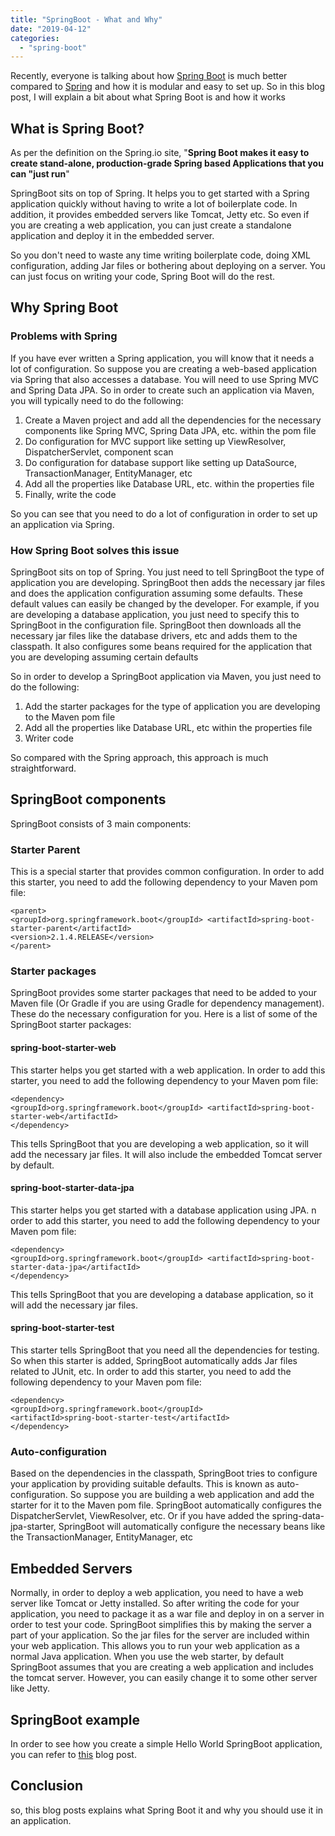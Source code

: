 ```yaml
---
title: "SpringBoot - What and Why"
date: "2019-04-12"
categories: 
  - "spring-boot"
---
```


Recently, everyone is talking about how [Spring Boot](https://click.linksynergy.com/deeplink?id=MnzIZAZNE5Y&mid=39197&murl=https%3A%2F%2Fwww.udemy.com%2Fcourse%2Fspring-5-with-spring-boot-2%2F) is much better compared to [Spring](https://click.linksynergy.com/deeplink?id=MnzIZAZNE5Y&mid=39197&murl=https%3A%2F%2Fwww.udemy.com%2Fcourse%2Fjava-spring-framework-masterclass%2F) and how it is modular and easy to set up. So in this blog post, I will explain a bit about what Spring Boot is and how it works

## What is Spring Boot?

As per the definition on the Spring.io site, "**Spring Boot makes it easy to create stand-alone, production-grade Spring based Applications that you can "just run**"

SpringBoot sits on top of Spring. It helps you to get started with a Spring application quickly without having to write a lot of boilerplate code. In addition, it provides embedded servers like Tomcat, Jetty etc. So even if you are creating a web application, you can just create a standalone application and deploy it in the embedded server.

So you don't need to waste any time writing boilerplate code, doing XML configuration, adding Jar files or bothering about deploying on a server. You can just focus on writing your code, Spring Boot will do the rest.

## Why Spring Boot

### Problems with Spring

If you have ever written a Spring application, you will know that it needs a lot of configuration. So suppose you are creating a web-based application via Spring that also accesses a database. You will need to use Spring MVC and Spring Data JPA. So in order to create such an application via Maven, you will typically need to do the following:

1. Create a Maven project and add all the dependencies for the necessary components like Spring MVC, Spring Data JPA, etc. within the pom file
2. Do configuration for MVC support like setting up ViewResolver, DispatcherServlet, component scan
3. Do configuration for database support like setting up DataSource, TransactionManager, EntityManager, etc
4. Add all the properties like Database URL, etc. within the properties file
5. Finally, write the code

So you can see that you need to do a lot of configuration in order to set up an application via Spring.

### How Spring Boot solves this issue

SpringBoot sits on top of Spring. You just need to tell SpringBoot the type of application you are developing. SpringBoot then adds the necessary jar files and does the application configuration assuming some defaults. These default values can easily be changed by the developer. For example, if you are developing a database application, you just need to specify this to SpringBoot in the configuration file. SpringBoot then downloads all the necessary jar files like the database drivers, etc and adds them to the classpath. It also configures some beans required for the application that you are developing assuming certain defaults

So in order to develop a SpringBoot application via Maven, you just need to do the following:

1. Add the starter packages for the type of application you are developing to the Maven pom file
2. Add all the properties like Database URL, etc within the properties file
3. Writer code

So compared with the Spring approach, this approach is much straightforward.

## SpringBoot components

SpringBoot consists of 3 main components:

### Starter Parent

This is a special starter that provides common configuration. In order to add this starter, you need to add the following dependency to your Maven pom file:

````
<parent> 
<groupId>org.springframework.boot</groupId> <artifactId>spring-boot-starter-parent</artifactId> 
<version>2.1.4.RELEASE</version> 
</parent>
````

### Starter packages

SpringBoot provides some starter packages that need to be added to your Maven file (Or Gradle if you are using Gradle for dependency management). These do the necessary configuration for you. Here is a list of some of the SpringBoot starter packages:

#### spring-boot-starter-web

This starter helps you get started with a web application. In order to add this starter, you need to add the following dependency to your Maven pom file:

````
<dependency> 
<groupId>org.springframework.boot</groupId> <artifactId>spring-boot-starter-web</artifactId> 
</dependency>
````

This tells SpringBoot that you are developing a web application, so it will add the necessary jar files. It will also include the embedded Tomcat server by default.

#### spring-boot-starter-data-jpa

This starter helps you get started with a database application using JPA. n order to add this starter, you need to add the following dependency to your Maven pom file:

````
<dependency> 
<groupId>org.springframework.boot</groupId> <artifactId>spring-boot-starter-data-jpa</artifactId> 
</dependency>
````

This tells SpringBoot that you are developing a database application, so it will add the necessary jar files.

#### spring-boot-starter-test

This starter tells SpringBoot that you need all the dependencies for testing. So when this starter is added, SpringBoot automatically adds Jar files related to JUnit, etc. In order to add this starter, you need to add the following dependency to your Maven pom file:

````
<dependency> 
<groupId>org.springframework.boot</groupId>
<artifactId>spring-boot-starter-test</artifactId> 
</dependency>
````

### Auto-configuration

Based on the dependencies in the classpath, SpringBoot tries to configure your application by providing suitable defaults. This is known as auto-configuration. So suppose you are building a web application and add the starter for it to the Maven pom file. SpringBoot automatically configures the DispatcherServlet, ViewResolver, etc. Or if you have added the spring-data-jpa-starter, SpringBoot will automatically configure the necessary beans like the TransactionManager, EntityManager, etc

## Embedded Servers

Normally, in order to deploy a web application, you need to have a web server like Tomcat or Jetty installed. So after writing the code for your application, you need to package it as a war file and deploy in on a server in order to test your code. SpringBoot simplifies this by making the server a part of your application. So the jar files for the server are included within your web application. This allows you to run your web application as a normal Java application. When you use the web starter, by default SpringBoot assumes that you are creating a web application and includes the tomcat server. However, you can easily change it to some other server like Jetty.

## SpringBoot example

In order to see how you create a simple Hello World SpringBoot application, you can refer to [this](https://learnjava.co.in/how-to-create-a-hello-world-spring-boot-web-application-in-eclipse-using-maven/) blog post.

## Conclusion

so, this blog posts explains what Spring Boot it and why you should use it in an application.

